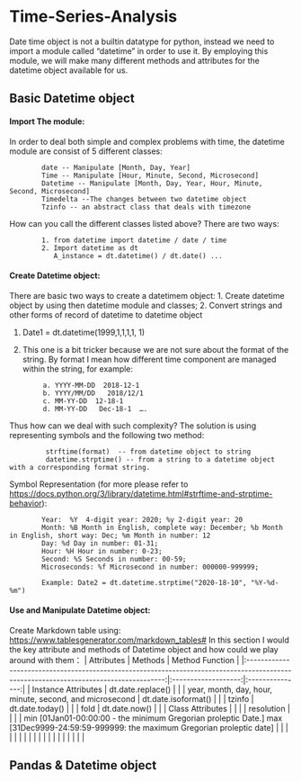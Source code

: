 # Time-Series-Analysis
Date time object is not a builtin datatype for python, instead we need to import a module called “datetime” in order to use it. By employing this module, we will  make many different methods and attributes for the datetime object available for us.

## Basic Datetime object

#### Import The module:

In order to deal both simple and complex problems with time, the datetime module are consist of 5 different classes:

            date -- Manipulate [Month, Day, Year]
            Time -- Manipulate [Hour, Minute, Second, Microsecond]
            Datetime -- Manipulate [Month, Day, Year, Hour, Minute, Second, Microsecond]
            Timedelta --The changes between two datetime object
            Tzinfo -- an abstract class that deals with timezone

How can you call the different classes listed above? There are two ways:

            1. from datetime import datetime / date / time
            2. Import datetime as dt
               A_instance = dt.datetime() / dt.date() ...

####  Create Datetime object:

There are basic two ways to create a datetimem object: 1. Create datetime object by using then datetime module and classes; 2. Convert strings and other forms of record of datetime to datetime object

1. Date1 = dt.datetime(1999,1,1,1,1, 1)

2. This one is a bit tricker because we are not sure about the format of the string. By format I mean how different time component are managed within the string, for example:

            a. YYYY-MM-DD  2018-12-1
            b. YYYY/MM/DD   2018/12/1
            c. MM-YY-DD  12-18-1                    
            d. MM-YY-DD   Dec-18-1  ….

         
Thus how can we deal with such complexity? The solution is using representing symbols and the following two method:

             strftime(format)  -- from datetime object to string
             datetime.strptime() -- from a string to a datetime object with a corresponding format string.

Symbol Representation (for more please refer to https://docs.python.org/3/library/datetime.html#strftime-and-strptime-behavior):

            Year:  %Y  4-digit year: 2020; %y 2-digit year: 20
            Month: %B Month in English, complete way: December; %b Month in English, short way: Dec; %m Month in number: 12
            Day: %d Day in number: 01-31; 
            Hour: %H Hour in number: 0-23;
            Second: %S Seconds in number: 00-59;
            Microseconds: %f Microsecond in number: 000000-999999;
            
            Example: Date2 = dt.datetime.strptime("2020-18-10", "%Y-%d-%m")

####  Use and Manipulate Datetime object:
Create Markdown table using: https://www.tablesgenerator.com/markdown_tables#
In this section I would the key attribute and methods of Datetime object and how could we play around with them：
|                                                              Attributes                                                               |       Methods       | Method Function |
|:-------------------------------------------------------------------------------------------------------------------------------------:|:-------------------:|:---------------:|
| Instance Attributes                                                                                                                   | dt.date.replace()   |                 |
| year, month, day, hour, minute, second, and microsecond                                                                               | dt.date.isoformat() |                 |
| tzinfo                                                                                                                                | dt.date.today()     |                 |
| fold                                                                                                                                  | dt.date.now()       |                 |
| Class Attributes                                                                                                                      |                     |                 |
| resolution                                                                                                                            |                     |                 |
| min [01Jan01-00:00:00  - the minimum Gregorian proleptic Date.] max [31Dec9999-24:59:59-999999: the maximum Gregorian proleptic date] |                     |                 |
|                                                                                                                                       |                     |                 |
|                                                                                                                                       |                     |                 |
|                                                                                                                                       |                     |                 |
|                                                                                                                                       |                     |                 |

## Pandas & Datetime object


